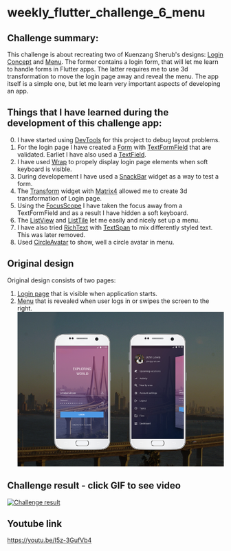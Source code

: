 # weekly_flutter_challenge_6_menu

## Challenge summary:
This challenge is about recreating two of Kuenzang Sherub's designs: [Login Concept](https://www.uplabs.com/posts/login-concept-mockup) and [Menu](https://www.uplabs.com/posts/menu-mockup-market). The former contains a login form, that will let me learn to handle forms in Flutter apps. The latter requires me to use 3d transformation to move the login page away and reveal the menu. The app itself is a simple one, but let me learn very important aspects of developing an app.

## Things that I have learned during the development of this challenge app:
0. I have started using [DevTools](https://flutter.dev/docs/development/tools/devtools/overview) for this project to debug layout problems.
1. For the login page I have created a [Form](https://flutter.dev/docs/cookbook/forms/validation) with [TextFormField](https://api.flutter.dev/flutter/material/TextFormField-class.html) that are validated. Earliet I have also used a [TextField](https://api.flutter.dev/flutter/material/TextField-class.html).
2. I have used [Wrap](https://api.flutter.dev/flutter/widgets/Wrap-class.html) to propely display login page elements when soft keyboard is visible.
3. During developement I have used a [SnackBar](https://api.flutter.dev/flutter/material/SnackBar-class.html) widget as a way to test a form.
4. The [Transform](https://api.flutter.dev/flutter/widgets/Transform-class.html) widget with [Matrix4](https://api.flutter.dev/flutter/vector_math_64/Matrix4-class.html) allowed me to create 3d transformation of Login page.
5. Using the [FocusScope](https://api.flutter.dev/flutter/widgets/FocusScope-class.html) I have taken the focus away from a TextFormField and as a result I have hidden a soft keyboard.
6. The [ListView](https://api.flutter.dev/flutter/widgets/ListView-class.html) and [ListTile](https://api.flutter.dev/flutter/material/ListTile-class.html) let me easily and nicely set up a menu.
7. I have also tried [RichText](https://api.flutter.dev/flutter/widgets/RichText-class.html) with [TextSpan](https://api.flutter.dev/flutter/painting/TextSpan-class.html) to mix differently styled text. This was later removed.
8. Used [CircleAvatar](https://api.flutter.dev/flutter/material/CircleAvatar-class.html) to show, well a circle avatar in menu.

## Original design
Original design consists of two pages:
1. [Login page](https://www.uplabs.com/posts/login-concept-mockup) that is visible when application starts.
2. [Menu](https://www.uplabs.com/posts/menu-mockup-market) that is revealed when user logs in or swipes the screen to the right.
[![Original design](https://github.com/JKPK/weekly_flutter_challenge_6_menu/blob/master/original_design.png?raw=true)](https://www.uplabs.com/posts/menu-mockup-market)

## Challenge result - click GIF to see video
[![Challenge result](https://github.com/JKPK/weekly_flutter_challenge_6_menu/blob/master/challenge_result.gif?raw=true)](https://youtu.be/I5z-3GufVb4)

## Youtube link
https://youtu.be/I5z-3GufVb4